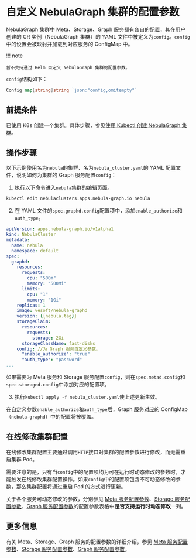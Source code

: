 # 自定义 NebulaGraph 集群的配置参数

NebulaGraph 集群中 Meta、Storage、Graph 服务都有各自的配置，其在用户创建的 CR 实例（NebulaGraph 集群）的 YAML 文件中被定义为`config`。`config`中的设置会被映射并加载到对应服务的 ConfigMap 中。

!!! note

    暂不支持通过 Helm 自定义 NebulaGraph 集群的配置参数。

`config`结构如下：

```go
Config map[string]string `json:"config,omitempty"`
```

## 前提条件

已使用 K8s 创建一个集群。具体步骤，参见[使用 Kubectl 创建 NebulaGraph 集群](../3.deploy-nebula-graph-cluster/3.1create-cluster-with-kubectl.md)。

## 操作步骤

以下示例使用名为`nebula`的集群、名为`nebula_cluster.yaml`的 YAML 配置文件，说明如何为集群的 Graph 服务配置`config`：

1. 执行以下命令进入`nebula`集群的编辑页面。
   
  ```bash
  kubectl edit nebulaclusters.apps.nebula-graph.io nebula
  ```

2. 在 YAML 文件的`spec.graphd.config`配置项中，添加`enable_authorize`和`auth_type`。

  ```yaml
  apiVersion: apps.nebula-graph.io/v1alpha1
  kind: NebulaCluster
  metadata:
    name: nebula
    namespace: default
  spec:
    graphd:
      resources:
        requests:
          cpu: "500m"
          memory: "500Mi"
        limits:
          cpu: "1"
          memory: "1Gi"
      replicas: 1
      image: vesoft/nebula-graphd
      version: {{nebula.tag}}
      storageClaim:
        resources:
          requests:
            storage: 2Gi
        storageClassName: fast-disks
      config: //为 Graph 服务自定义参数。
        "enable_authorize": "true"
        "auth_type": "password"
  ...
  ```

  如果需要为 Meta 服务和 Storage 服务配置`config`，则在`spec.metad.config`和`spec.storaged.config`中添加对应的配置项。

3. 执行`kubectl apply -f nebula_cluster.yaml`使上述更新生效。

  在自定义参数`enable_authorize`和`auth_type`后，Graph 服务对应的 ConfigMap（`nebula-graphd`）中的配置将被覆盖。


## 在线修改集群配置

在线修改集群配置主要通过调用`HTTP`接口对集群的配置参数进行修改，而无需重启集群 Pod。

需要注意的是，只有当`config`中的配置项均为可在运行时动态修改的参数时，才能触发在线修改集群配置操作。如果`config`中的配置项包含不可动态修改的参数，那么集群配置将通过重启 Pod 的方式进行更新。

关于各个服务可动态修改的参数，分别参见 [Meta 服务配置参数](../../5.configurations-and-logs/1.configurations/2.meta-config.md)、[Storage 服务配置参数](../../5.configurations-and-logs/1.configurations/4.storage-config.md)、[Graph 服务配置参数](../../5.configurations-and-logs/1.configurations/3.graph-config.md)的配置参数表格中**是否支持运行时动态修改**一列。


## 更多信息

有关 Meta、Storage、Graph 服务的配置参数的详细介绍，参见 [Meta 服务配置参数](../../5.configurations-and-logs/1.configurations/2.meta-config.md)、[Storage 服务配置参数](../../5.configurations-and-logs/1.configurations/4.storage-config.md)、[Graph 服务配置参数](../../5.configurations-and-logs/1.configurations/3.graph-config.md)。